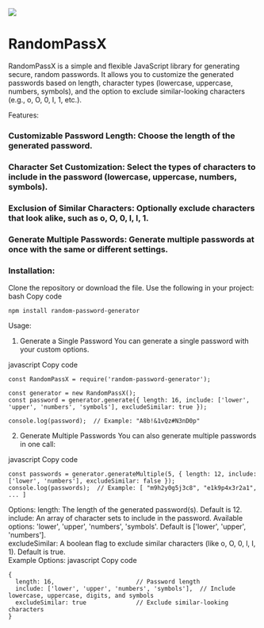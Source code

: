 <img src="https://github.com/user-attachments/assets/4b711a3b-341d-4096-8e95-6a85aa497a71"/>

# RandomPassX
RandomPassX is a simple and flexible JavaScript library for generating secure, random passwords. It allows you to customize the generated passwords based on length, character types (lowercase, uppercase, numbers, symbols), and the option to exclude similar-looking characters (e.g., o, O, 0, I, 1, etc.).

Features:
### Customizable Password Length: Choose the length of the generated password.
### Character Set Customization: Select the types of characters to include in the password (lowercase, uppercase, numbers, symbols).
### Exclusion of Similar Characters: Optionally exclude characters that look alike, such as o, O, 0, l, I, 1.
### Generate Multiple Passwords: Generate multiple passwords at once with the same or different settings.
### Installation:
Clone the repository or download the file.
Use the following in your project:
bash
Copy code
```
npm install random-password-generator
```

Usage:
1. Generate a Single Password
You can generate a single password with your custom options.

javascript
Copy code
```
const RandomPassX = require('random-password-generator');

const generator = new RandomPassX();
const password = generator.generate({ length: 16, include: ['lower', 'upper', 'numbers', 'symbols'], excludeSimilar: true });

console.log(password);  // Example: "A8b!&1vQz#N3nD0p"

```
2. Generate Multiple Passwords
You can also generate multiple passwords in one call:

javascript
Copy code
```
const passwords = generator.generateMultiple(5, { length: 12, include: ['lower', 'numbers'], excludeSimilar: false });
console.log(passwords);  // Example: [ "m9h2y0g5j3c8", "e1k9p4x3r2a1", ... ]
```
Options:
length: The length of the generated password(s). Default is 12. <br/>
include: An array of character sets to include in the password. Available options: 'lower', 'upper', 'numbers', 'symbols'. Default is ['lower', 'upper', 'numbers'].  <br/>
excludeSimilar: A boolean flag to exclude similar characters (like o, O, 0, l, I, 1). Default is true.  <br/>
Example Options:
javascript
Copy code
```
{
  length: 16,                       // Password length
  include: ['lower', 'upper', 'numbers', 'symbols'],  // Include lowercase, uppercase, digits, and symbols
  excludeSimilar: true              // Exclude similar-looking characters
}
```


